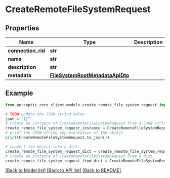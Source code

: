 # CreateRemoteFileSystemRequest


## Properties

Name | Type | Description | Notes
------------ | ------------- | ------------- | -------------
**connection_rid** | **str** |  | [optional] 
**name** | **str** |  | [optional] 
**description** | **str** |  | [optional] 
**metadata** | [**FileSystemRootMetadataApiDto**](FileSystemRootMetadataApiDto.md) |  | [optional] 

## Example

```python
from perceptic_core_client.models.create_remote_file_system_request import CreateRemoteFileSystemRequest

# TODO update the JSON string below
json = "{}"
# create an instance of CreateRemoteFileSystemRequest from a JSON string
create_remote_file_system_request_instance = CreateRemoteFileSystemRequest.from_json(json)
# print the JSON string representation of the object
print(CreateRemoteFileSystemRequest.to_json())

# convert the object into a dict
create_remote_file_system_request_dict = create_remote_file_system_request_instance.to_dict()
# create an instance of CreateRemoteFileSystemRequest from a dict
create_remote_file_system_request_from_dict = CreateRemoteFileSystemRequest.from_dict(create_remote_file_system_request_dict)
```
[[Back to Model list]](../README.md#documentation-for-models) [[Back to API list]](../README.md#documentation-for-api-endpoints) [[Back to README]](../README.md)


